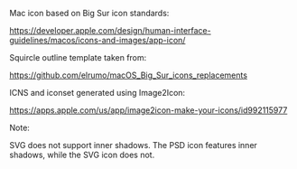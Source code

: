 Mac icon based on Big Sur icon standards:

https://developer.apple.com/design/human-interface-guidelines/macos/icons-and-images/app-icon/

Squircle outline template taken from:

https://github.com/elrumo/macOS_Big_Sur_icons_replacements

ICNS and iconset generated using Image2Icon:

https://apps.apple.com/us/app/image2icon-make-your-icons/id992115977

Note:

SVG does not support inner shadows. The PSD icon features inner shadows, while the SVG icon does not.